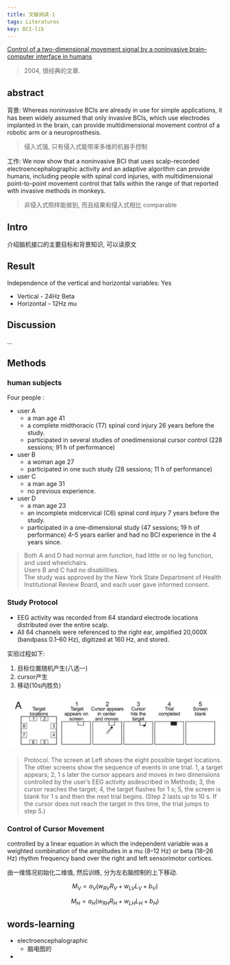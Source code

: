 ```yaml
---
title: 文献阅读-1
tags: Literatures
key: BCI-lib
---
```


[Control of a two-dimensional movement signal by a noninvasive brain–computer interface in humans](https://www.pnas.org/doi/abs/10.1073/pnas.0403504101)

> 2004, 很经典的文章.

<!--more-->


## abstract

背景: Whereas noninvasive BCIs are already in use for simple applications, 
it has been widely assumed that only invasive BCIs, 
which use electrodes implanted in the brain, 
can provide multidimensional movement control of a robotic arm or a neuroprosthesis.

> 侵入式强, 只有侵入式能带来多维的机器手控制

工作: We now show that a noninvasive BCI that uses scalp-recorded electroencephalographic activity and an adaptive algorithm can provide humans, including people with spinal cord injuries, with multidimensional point-to-point movement control that falls within the range of that reported with invasive methods in monkeys. 

> 非侵入式照样能做到, 而且结果和侵入式相比 comparable


## Intro

介绍脑机接口的主要目标和背景知识, 可以读原文


## Result

Independence of the vertical and horizontal variables: Yes

- Vertical - 24Hz Beta
- Horizontal - 12Hz mu



## Discussion

...

## Methods

### human subjects

Four people :
- user A
  - a man age 41
  - a complete midthoracic (T7) spinal cord injury 26 years before the study.
  - participated in several studies of onedimensional cursor control (228 sessions; 91 h of performance)
- user B
  - a woman age 27
  - participated in one such study (28 sessions; 11 h of performance)
- user C
  - a man age 31
  - no previous experience.
- user D
  - a man age 23
  - an incomplete midcervical (C6) spinal cord injury 7 years before the study.
  - participated in a one-dimensional study (47 sessions; 19 h of performance) 4–5 years earlier and had no BCI experience in the 4 years since.

> Both A and D had normal arm function, had little or no leg function, and used wheelchairs.<br>
> Users B and C had no disabilities.<br>
> The study was approved by the New York State Department of Health Institutional Review Board, and each user gave informed consent.


### Study Protocol

- EEG activity was recorded from 64 standard electrode locations distributed over the entire scalp. 
- All 64 channels were referenced to the right ear, amplified 20,000X (bandpass 0.1–60 Hz), digitized at 160 Hz, and stored. 

实验过程如下:

1. 目标位置随机产生(八选一)
2. cursor产生
3. 移动(10s内胜负)

![图示过程](/assets/images/posts/Literature/image.png)

> Protocol. The screen at Left shows the eight possible target locations. 
> The other screens show the sequence of events in one trial. 
> 1, a target appears; 
> 2, 1 s later the cursor appears and moves in two dimensions controlled by the user’s EEG activity asdescribed in Methods; 
> 3, the cursor reaches the target; 
> 4, the target flashes for 1 s; 
> 5, the screen is blank for 1 s and then the next trial begins. (Step 2 lasts up to 10 s. If the cursor does not reach the target in this time, the trial jumps to step 5.)

### Control of Cursor Movement

controlled by a linear equation in which the independent variable was a weighted combination of the amplitudes in a mu (8–12 Hz) or beta (18–26 Hz) rhythm frequency band over the right and left sensorimotor cortices.

由一维情况初始化二维值, 然后训练, 分为左右脑控制的上下移动.

$$M_V = a_V(w_{RV}R_V + w_{LV}L_V +b_V)$$

$$M_H = a_H(w_{RH}R_H + w_{LH}L_H +b_H)$$





## words-learning

- electroencephalographic 
  - 脑电图的
- 